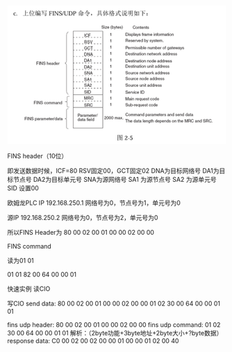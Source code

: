 ![](img/Pasted%20image%2020250826194709.png)

FINS header（10位）

即发送数据时候，ICF=80 
RSV固定00，GCT固定02 
DNA为目标网络号 
DA1为目标节点号 
DA2为目标单元号 
SNA为源网络号 
SA1 为源节点号 
SA2 为源单元号 
SID 设置00

欧姆龙PLC IP
192.168.250.1
网络号为0，节点号为1，单元号为0

源IP
192.168.250.2
网络号为0，节点号为2，单元号为0

所以FINS Header为
80 00 02 00 01 00 00 02 00 00

FINS command

读为01 01

01 01 82 00 64 00  00 01



快速实例
读CIO

写CIO
send data:
80 00 02 00 01 00 00 02 00 00 01 02 30 00 64 00 00 01 01

fins udp header: 80 00 02 00 01 00 00 02 00 00
fins udp command: 01 02 30 00 64 00 00 01 01
解析：（2byte功能+3byte地址+2byte大小+?byte数据）
response data:
C0 00 02 00 02 00 00 01 00 00 01 02 00 40
